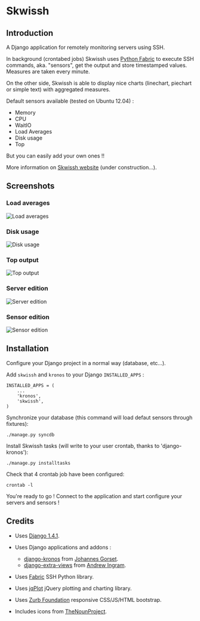 # Skwissh

## Introduction

A Django application for remotely monitoring servers using SSH.

In background (crontabed jobs) Skwissh uses [Python Fabric](http://fabfile.org/ "Python Fabric") to execute SSH commands, aka. "sensors", get the output and store timestamped values.
Measures are taken every minute.

On the other side, Skwissh is able to display nice charts (linechart, piechart or simple text) with aggregated measures. 

Default sensors available (tested on Ubuntu 12.04) :

* Memory
* CPU
* WaitIO
* Load Averages
* Disk usage
* Top

But you can easily add your own ones !!

More information on [Skwissh website](http://skwissh.com/ "Skwissh website") (under construction...). 

## Screenshots

### Load averages
![Load averages](http://github.com/rsaikali/django-skwissh/raw/master/doc/images/loads-screenshot.png)

### Disk usage
![Disk usage](http://github.com/rsaikali/django-skwissh/raw/master/doc/images/diskusage-screenshot.png)

### Top output
![Top output](http://github.com/rsaikali/django-skwissh/raw/master/doc/images/top-screenshot.png)

### Server edition
![Server edition](http://github.com/rsaikali/django-skwissh/raw/master/doc/images/editserver-screenshot.png)

### Sensor edition
![Sensor edition](http://github.com/rsaikali/django-skwissh/raw/master/doc/images/editsensor-screenshot.png)

## Installation

Configure your Django project in a normal way (database, etc...).

Add ``skwissh`` and ``kronos`` to your Django ``INSTALLED_APPS`` :

    INSTALLED_APPS = (
        ...
        'kronos',
        'skwissh',
    )

Synchronize your database (this command will load defaut sensors through fixtures):

    ./manage.py syncdb
    
Install Skwissh tasks (will write to your user crontab, thanks to 'django-kronos'):

    ./manage.py installtasks
    
Check that 4 crontab job have been configured:

    crontab -l

You're ready to go ! 
Connect to the application and start configure your servers and sensors !

## Credits

* Uses [Django 1.4.1](https://www.djangoproject.com/ "Django 1.4.1").
* Uses Django applications and addons :

  * [django-kronos](https://github.com/jgorset/django-kronos "django-kronos") from [Johannes Gorset](https://github.com/jgorset "Johannes Gorset").
  * [django-extra-views](https://github.com/AndrewIngram/django-extra-views "django-extra-views") from [Andrew Ingram](https://github.com/AndrewIngram "Andrew Ingram"). 
* Uses [Fabric](http://fabfile.org/ "Fabric") SSH Python library.
* Uses [jqPlot](http://www.jqplot.com/ "jqPlot") jQuery plotting and charting library.
* Uses [Zurb Foundation](http://foundation.zurb.com/ "Zurb Foundation") responsive CSS/JS/HTML bootstrap.
* Includes icons from [TheNounProject](http://thenounproject.com "TheNounProject").
